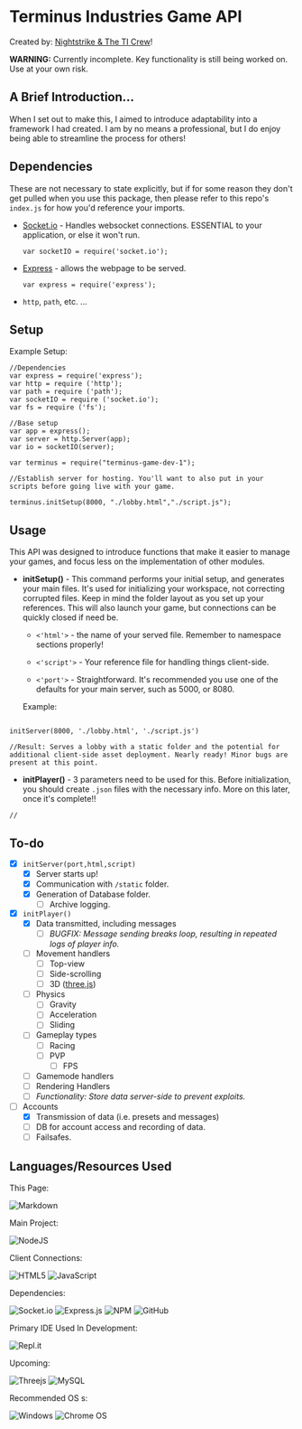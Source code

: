 # Terminus Industries Game API
Created by: [Nightstrike & The TI Crew](https://www.nightstrike.wixsite.com/terminus-industries)!

**WARNING:** Currently incomplete. Key functionality is still being worked on. Use at your own risk.
## A Brief Introduction...
When I set out to make this, I aimed to introduce adaptability into a framework I had created. I am by no means a professional, but I do enjoy being able to streamline the process for others!

## Dependencies

These are not necessary to state explicitly, but if for some reason they don't get pulled when you use this package, then please refer to this repo's `index.js` for how you'd reference your imports.

* [Socket.io](https://socket.io) - Handles websocket connections. ESSENTIAL to your application, or else it won't run.
  ```node
  var socketIO = require('socket.io');
  ```
* [Express](https://expressjs.com/) - allows the webpage to be served.
  ```node
  var express = require('express');
  ```
* `http`, `path`, etc. ...

## Setup



Example Setup:
```node
//Dependencies
var express = require('express');
var http = require ('http');
var path = require ('path');
var socketIO = require ('socket.io');
var fs = require ('fs');

//Base setup
var app = express();
var server = http.Server(app);
var io = socketIO(server);

var terminus = require("terminus-game-dev-1");

//Establish server for hosting. You'll want to also put in your scripts before going live with your game.

terminus.initSetup(8000, "./lobby.html","./script.js");

```

## Usage
This API was designed to introduce functions that make it easier to manage your games, and focus less on the implementation of other modules. 

* **initSetup()** - This command performs your initial setup, and generates your main files. It's used for initializing your workspace, not correcting corrupted files. Keep in mind the folder layout as you set up your references. This will also launch your game, but connections can be quickly closed if need be.
 
  * `<'html'>` - the name of your served file. Remember to namespace sections properly!

  * `<'script'>` - Your reference file for handling things client-side.

  * `<'port'>` - Straightforward. It's recommended you use one of the defaults for your main server, such as 5000, or 8080.



  Example:
```node 

initServer(8000, './lobby.html', './script.js')

//Result: Serves a lobby with a static folder and the potential for additional client-side asset deployment. Nearly ready! Minor bugs are present at this point.

```

* **initPlayer()** - 3 parameters need to be used for this. Before initialization, you should create `.json` files with the necessary info. More on this later, once it's complete!!
```node
//

```

## To-do
* [X] `initServer(port,html,script)`
  * [X] Server starts up!
  * [X] Communication with `/static` folder.
  * [X] Generation of Database folder.
    * [ ] Archive logging.
* [X] `initPlayer()`
  * [X] Data transmitted, including messages
    * [ ] *BUGFIX: Message sending breaks loop, resulting in repeated logs of player info.*
  * [ ] Movement handlers
    * [ ] Top-view
    * [ ] Side-scrolling
    * [ ] 3D ([three.js](https://threejs.org))
  * [ ] Physics
    * [ ] Gravity
    * [ ] Acceleration
    * [ ] Sliding
  * [ ] Gameplay types
    * [ ] Racing
    * [ ] PVP
      * [ ] FPS
  * [ ] Gamemode handlers
  * [ ] Rendering Handlers
  * [ ] *Functionality: Store data server-side to prevent exploits.*
* [ ] Accounts
  * [X] Transmission of data (i.e. presets and messages)
  * [ ] DB for account access and recording of data.
  * [ ] Failsafes.

## Languages/Resources Used
This Page:

![Markdown](https://img.shields.io/badge/markdown-%23000000.svg?style=for-the-badge&logo=markdown&logoColor=white)

Main Project:

![NodeJS](https://img.shields.io/badge/node.js-6DA55F?style=for-the-badge&logo=node.js&logoColor=white)

Client Connections:

![HTML5](https://img.shields.io/badge/html5-%23E34F26.svg?style=for-the-badge&logo=html5&logoColor=white)
![JavaScript](https://img.shields.io/badge/javascript-%23323330.svg?style=for-the-badge&logo=javascript&logoColor=%23F7DF1E)

Dependencies:

![Socket.io](https://img.shields.io/badge/Socket.io-black?style=for-the-badge&logo=socket.io&badgeColor=010101)
![Express.js](https://img.shields.io/badge/express.js-%23404d59.svg?style=for-the-badge&logo=express&logoColor=%2361DAFB)
![NPM](https://img.shields.io/badge/NPM-%23000000.svg?style=for-the-badge&logo=npm&logoColor=white)
![GitHub](https://img.shields.io/badge/github-%23121011.svg?style=for-the-badge&logo=github&logoColor=white)

Primary IDE Used In Development:

![Repl.it](https://img.shields.io/badge/Repl.it-%230D101E.svg?style=for-the-badge&logo=replit&logoColor=white)

Upcoming:

![Threejs](https://img.shields.io/badge/threejs-black?style=for-the-badge&logo=three.js&logoColor=white)
![MySQL](https://img.shields.io/badge/mysql-%2300f.svg?style=for-the-badge&logo=mysql&logoColor=white)

Recommended OS s:

![Windows](https://img.shields.io/badge/Windows-0078D6?style=for-the-badge&logo=windows&logoColor=white)
![Chrome OS](https://img.shields.io/badge/chrome%20os-3d89fc?style=for-the-badge&logo=google%20chrome&logoColor=white)

